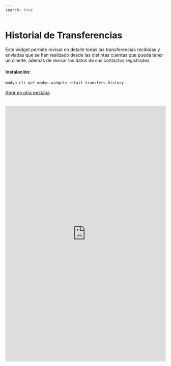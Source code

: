 ```yaml
---
search: true
---
```


# Historial de Transferencias

Este widget permite revisar en detalle todas las transferencias recibidas y enviadas que se han realizado desde las distintas cuentas que pueda tener un cliente, además de revisar los datos de sus contactos registrados.

#### Instalación:

```bash
modyo-cli get modyo-widgets-retail-transfers-history
```

[Abrir en otra pestaña](https://widgets-es.modyo.com/personas/retail-transfers)

<iframe id="widgetFrame" src="https://widgets-es.modyo.com/personas/retail-transfers" width="100%"  frameBorder="0" style="min-height:800px;overflow:auto;margin-top:20px;"/>

| Funcionalidad                    | Descripción                                                                                                                                                                                       |
| -------------------------------- | ------------------------------------------------------------------------------------------------------------------------------------------------------------------------------------------------- |
| Historial de Transferencias      | Muestra el detalle de las transferencias recibidas y enviadas desde la cuenta del cliente. Incluye el monto de la transferencia, el saldo disponible y el nombre del contacto, según corresponda. |
| Transferencias a Terceros        | Define que el widget sólo muestre información referida a las transferencias a terceros realizadas por el usuario.                                                                                 |
| Transferencias Entre mis cuentas | Define que el widget sólo muestre información referida a las transferencias realizadas entre las cuentas del usuario.                                                                             |
| Contactos                        | Permite revisar y editar la infomación de los contactos ya ingresados en la cuenta del usuario. Muestra información como nombre, banco, tipo de cuenta y número de cuenta.                        |
| Agregar contacto                 | Permite agregar nuevas cuentas de destino a la sección de Contacto. Incluye nombre, banco, tipo de cuenta, número de cuenta, RUT y correo electrónico del destinatario.                           |

<script>

  export default {
    mounted() {

      function setIframeHeightCO(id, ht) {
          var ifrm = document.getElementById(id);
          if(ifrm) {
            ifrm.style.height = ht + 4 + "px";
          }
      }
      // iframed document sends its height using postMessage
      function handleDocHeightMsg(e) {
          // check origin
          if ( e.origin === 'https://widgets-es.modyo.com' ) {
              // parse data
              var data = JSON.parse( e.data );

              console.log('data:', data)
              // check data object
              if ( data['docHeight'] ) {
                  setIframeHeightCO( 'widgetFrame', data['docHeight'] );
              } else {
                  setIframeHeightCO( 'widgetFrame', 700 );
              }
          }
      }

      // assign message handler
      if ( window.addEventListener ) {
          window.addEventListener('message', handleDocHeightMsg, false);
      }
    }
  }

</script>
